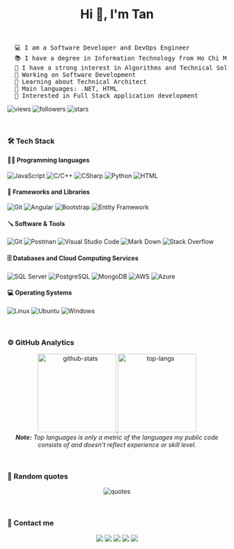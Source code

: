 <h1 align="center">Hi 👋, I'm Tan</h1>

<br/>
<pre>
  💻 I am a Software Developer and DevOps Engineer
  📚 I have a degree in Information Technology from Ho Chi Minh University of Technical and Education at Vietnam
  📝 I have a strong interest in Algorithms and Technical Solutions
  🔭 Working on Software Development
  🌱 Learning about Technical Architect
  🌟 Main languages: .NET, HTML
  🚩 Interested in Full Stack application development
</pre>

<p align="left">
  <img src="https://komarev.com/ghpvc/?username=minhtan143&label=views" alt="views" />
  <img src="https://img.shields.io/github/followers/minhtan143?style=social" alt="followers" />
  <img src="https://img.shields.io/github/stars/minhtan143?style=social" alt="stars" />
</p>

<br/>

### 🛠 Tech Stack

#### 👨‍💻 Programming languages
<p align="left">
  <img src="https://img.shields.io/badge/JavaScript-E8D44E?style=plastic&logo=JavaScript&logoColor=30312E" alt="JavaScript" />
  <img src="https://img.shields.io/badge/C%2FC%2B%2B-005697?style=plastic&logo=c%2B%2B&logoColor=white" alt="C/C++" />
  <img src="https://img.shields.io/badge/CSharp-36008C?style=plastic&logo=CSharp&logoColor=white" alt="CSharp" />
  <img src="https://img.shields.io/badge/Python-3B6A9B?style=plastic&logo=Python&logoColor=white" alt="Python" />
  <img src="https://img.shields.io/badge/HTML-E34F26?style=plastic&logo=html5&logoColor=white" alt="HTML" />
</p>

#### 🧰 Frameworks and Libraries
<p align="left">
  <img src="https://img.shields.io/badge/Numpy-013243?logo=numpy&logoColor=white" alt="Git" />
  <img src="https://img.shields.io/badge/Angular-D00000?logo=Angular&logoColor=white" alt="Angular" />
  <img src="https://img.shields.io/badge/Bootstrap-150458?logo=Bootstrap&logoColor=white" alt="Bootstrap" />
  <img src="https://img.shields.io/badge/Entity%20Framework-4F2ACE?logo=dotnet&logoColor=white" alt="Entity Framework" />
</p>

#### 🪛 Software & Tools
<p align="left">
  <img src="https://img.shields.io/badge/Git-F05033?style=plastic&logo=git&logoColor=white" alt="Git" />
  <img src="https://img.shields.io/badge/Postman-FF6C37?style=plastic&logo=Postman&logoColor=white" alt="Postman" />
  <img src="https://img.shields.io/badge/Visual%20Studio%20Code-0078d7?style=plastic&logo=visual-studio-code&logoColor=white" alt="Visual Studio Code" />
  <img src="https://img.shields.io/badge/Markdown-000000?style=plastic&logo=Markdown&logoColor=white" alt="Mark Down" />
  <img src="https://img.shields.io/badge/Stack%20Overflow-FE7A16?style=plastic&logo=stack-overflow&logoColor=white" alt="Stack Overflow" />
</p>

#### 🗄️ Databases and Cloud Computing Services
<p align="left">
  <img src="https://img.shields.io/badge/SQL%20Server-7CB402?style=plastic&logo=microsoftsqlserver&logoColor=white" alt="SQL Server" />
  <img src="https://img.shields.io/badge/PostgreSQL-31648C?style=plastic&logo=PostgreSQL&logoColor=white" alt="PostgreSQL" />
  <img src="https://img.shields.io/badge/MongoDB-138D4D?style=plastic&logo=MongoDB&logoColor=white" alt="MongoDB" />
  <img src="https://img.shields.io/badge/AWS-F79400?style=plastic&logo=amazonaws&logoColor=white" alt="AWS" />
  <img src="https://img.shields.io/badge/Azure-34AFE5?style=plastic&logo=microsoftazure&logoColor=white" alt="Azure" />
</p>

#### 💻 Operating Systems
<p align="left">
  <img src="https://img.shields.io/badge/Linux-FCC624?style=plastic&logo=Linux&logoColor=white" alt="Linux" />
  <img src="https://img.shields.io/badge/Ubuntu-E95420?style=plastic&logo=ubuntu&logoColor=white" alt="Ubuntu" />
  <img src="https://img.shields.io/badge/Windows-0078D6?style=plastic&logo=windows&logoColor=white" alt="Windows" />
</p>

<br/>

### ⚙️ GitHub Analytics

<p align="center">
  <a href="https://github.com/minhtan143">
    <img height="180em" src="https://github-readme-stats-eight-theta.vercel.app/api?username=minhtan143&show_icons=true&include_all_commits=true&count_private=true" alt="github-stats" />
    <img height="180em" src="https://github-readme-stats-eight-theta.vercel.app/api/top-langs/?username=minhtan143&layout=compact&langs_count=8" alt="top-langs" />
  </a>
  <br/>
  <i><b>Note:</b> Top languages is only a metric of the languages my public code consists of and doesn't reflect experience or skill level.</i>
</p>

<br/>

### 📝 Random quotes
<p align="center">
  <img src="https://quotes-github-readme.vercel.app/api?type=horizontal" alt="quotes"/>
</p>

<br/>

### 🤝 Contact me
<p align="center">
  <a href="https://minhtanit.com"><img src="https://img.shields.io/badge/minhtanit.com-blue?style=flat&logo=Google-Chrome&logoColor=white"/></a>
  <a href="https://facebook.com/minhtan143"><img src="https://img.shields.io/badge/Minh%20T%C3%A2n-1877F2?style=flat&logo=Facebook&logoColor=white"/></a>
  <a href="mailto:minhtantanhiep@gmail.com"><img src="https://img.shields.io/badge/minhtantanhiep-EA4336?style=flat&logo=Gmail&logoColor=white"/></a>
  <a href="https://linkedin.com/in/minhtan143"><img src="https://img.shields.io/badge/Tan%20Pham-0B66C2?style=flat&logo=Linkedin&logoColor=white"/></a>
  <a href="skype:live:minhtantanhiep?chat"><img src="https://img.shields.io/badge/minhtan143-0796D4?style=flat&logo=Skype&logoColor=white"/></a>
</p>
